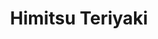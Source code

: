 ---
layout: place
title: "Himitsu Teriyaki"
permalink: /washington/sammamish/himitsu-teriyaki.html
stateAbbr: WA
stateName: Washington
cityName: Sammamish
seo:
  name: "Himitsu Teriyaki"
  type: Restaurant
  links: null
description: "Himitsu Teriyaki serves delicious sushi in Sammamish, Washington. Try fresh Japanese dishes for a great dining experience. "
place_id: ChIJn6_nXilukFQRRdUqWSpvR-8
photos:
  - name: >-
      places/ChIJn6_nXilukFQRRdUqWSpvR-8/photos/AeeoHcKbPqirUW5g-LuBsXdHtifJyjCn3uZGF6ONUvXiib7vxRklc0jnlh4a-_fMJqunDl2FiHLP5sOGscUu32N6Jx6dQUQYHud6v2iaZnclNnHD9d6pP9ZHBVLm2B29kFqakKfzUOFZrjv3uHZ4tz8ZJra9U8e7epHTYO67BWWHlThVcOCoQLHVC_mZal-l_QQKPD89TCdv6ukGVeyWH4ujBrQaWrQieNw473u-Czx9v3sOWrwy3n3Un8S0HqKnSo9SjFnXAIz2avENIFWMbV-6sdMptGyHBXdn3H0mWou0b5nnZU9CQifx5PffyBGCTDfuJgXEIA--xbamLeAsgzB3eUgC9PXpRdarLxVOunN6F0dinrYXPR0JVjobI77W2flLpdEghz6RZRWh0UL95bd9K8zCDmetN9PNBeSisrEGwqo
    widthPx: 3120
    heightPx: 4160
    authorAttributions:
      - displayName: Nagaraj Tanguturu
        uri: https://maps.google.com/maps/contrib/116716635787145187382
        photoUri: >-
          https://lh3.googleusercontent.com/a-/ALV-UjW5Pu0aPEncL2N5GXov9y_fLZBaEfTLFzr19xdX12MnLwCNu49wjQ=s100-p-k-no-mo
    flagContentUri: >-
      https://www.google.com/local/imagery/report/?cb_client=maps_api_places.places_api&image_key=!1e10!2sCIHM0ogKEICAgIDE5La2eA&hl=en-US
    googleMapsUri: >-
      https://www.google.com/maps/place//data=!3m4!1e2!3m2!1sCIHM0ogKEICAgIDE5La2eA!2e10!4m2!3m1!1s0x54906e295ee7af9f:0xef476f2a592ad545
  - name: >-
      places/ChIJn6_nXilukFQRRdUqWSpvR-8/photos/AeeoHcLbbLCSrs00btKb-lW2aB2myzOtCgDGSykYkb-e3EdTtWGawbGHkigADu6xgS3i-dAc6gpIRZU4GflfDFjmqGgfkpL9t-2yG7C-5bHYBZImq69UZwMENXY7PJvtxBOetVL_NJ6YXPALfA80meF1xfUYOU_pv5LruTaQZVvjx2gJSy7Dhv5Ak8icDlCdg0ZgFGvLMqTIrpqYA-BoIEiuB6C3wYOovm2F_df4i0iuXtoq4ScmWwPW79ZyU06w4F-ECE5NMDTMbkrwTGwg7AI8svleJyksGSz4RRANbbJQctesWrwU3vfSEcnP0ZQ8QxGiB9j_Q9ytQ0T9lybGQhPAUsQ4i9tYwwvw4qp8DT6AQtm08DgldSLBWx9_tLmMbK7cfFbcNAMD-V0GFvsqvC9rfSKPhj-cbclI-ig4WoAPdlU
    widthPx: 3024
    heightPx: 4032
    authorAttributions:
      - displayName: Bryan Tomlinson
        uri: https://maps.google.com/maps/contrib/106630335556749532099
        photoUri: >-
          https://lh3.googleusercontent.com/a/ACg8ocKa-L6GkR4dX-AIlOfjeA7DgnreSMJ018zmsT3XHoi8RmRe6A=s100-p-k-no-mo
    flagContentUri: >-
      https://www.google.com/local/imagery/report/?cb_client=maps_api_places.places_api&image_key=!1e10!2sCIHM0ogKEICAgICjg5WrKw&hl=en-US
    googleMapsUri: >-
      https://www.google.com/maps/place//data=!3m4!1e2!3m2!1sCIHM0ogKEICAgICjg5WrKw!2e10!4m2!3m1!1s0x54906e295ee7af9f:0xef476f2a592ad545
  - name: >-
      places/ChIJn6_nXilukFQRRdUqWSpvR-8/photos/AeeoHcLhschEnaHB1xLyr39O_BSuHyjpEQhOua8NKUWNS7hVbNklkRMex9QcVqLSmFH0tyC66oOFnU5V5nnhhk0lqiWi1lYtvpwmMgfCsydR0NuU7GbYe-4MUJbA4T3jX6vRqvGelLSkkqWxfom0Gletjcm-yIYmQg_35NrHV5THRb1FneSIN6EqVTvp3xkOs8OXeJrZ9Y-L4aKMGHz5xIgOpYo_mefUHbwMPRoTOZdgJHydOiarrfqWyju7SDu8VwRsfOQl9dLXVdix4yyN2H4RLNE0mAHne7QPpx6lua8HwnTSu0nCYLPwfzczTv4kD1YpG64Ad0eJYMF3dpwHrMKC0bsyaatMtbHUyAhD1oDHgMFZBoajhaJbcdjcGGYn9BdbgaYepoAhVC0ulDLaizMuhnfNbTBnPqvxUyKbaV8hEw8iYFY
    widthPx: 4032
    heightPx: 3024
    authorAttributions:
      - displayName: Dutch Droid
        uri: https://maps.google.com/maps/contrib/117997852946071551836
        photoUri: >-
          https://lh3.googleusercontent.com/a-/ALV-UjUabHYywq5PrAwrjTkmjfaaVqu-suSWLbZ9zxUEHFwXGG_eeQHq=s100-p-k-no-mo
    flagContentUri: >-
      https://www.google.com/local/imagery/report/?cb_client=maps_api_places.places_api&image_key=!1e10!2sCIHM0ogKEICAgICE4OKItwE&hl=en-US
    googleMapsUri: >-
      https://www.google.com/maps/place//data=!3m4!1e2!3m2!1sCIHM0ogKEICAgICE4OKItwE!2e10!4m2!3m1!1s0x54906e295ee7af9f:0xef476f2a592ad545
  - name: >-
      places/ChIJn6_nXilukFQRRdUqWSpvR-8/photos/AeeoHcLirACiFkh6pfoFspZkL6DUx5XDcSr5AMAAKncdOEDEcOyLFIiFvgVZFPu-nZnDrMOC0hwRosg8jwQmcqTxi3xMgmBBaHg2M0otF1Ft6WuCGITlXnNVKMPIV8xYcF7ixCRVBSu5IKAQONUv7al26lmJpwsFctv4ABwoaXlXKg3CIPJm4814vnJsr_Te8WY_IZxiyFthrEYagQ62mC4WT1w6kDMDfIIwA1Ki9RUysBCiGGB9F0R_V-K4OhOcUmgwrzUd4AJYgSMXXkuBcq_4sxQgg-T7Vc0V5Pxptk51fuQ3GQjwZ3xzbDqWDfhs1WRLejywRcfYMtBfGKf5WLFSqF5trWM_ki23qcQvT8v1KO6LXiK6IXhSYXvtPSIK012-75CcRTwPue4N22xYNOd35-fwHu5xXHS0Ie3pfp0DLvQ
    widthPx: 2448
    heightPx: 3264
    authorAttributions:
      - displayName: Luke Breider
        uri: https://maps.google.com/maps/contrib/106579939112378116662
        photoUri: >-
          https://lh3.googleusercontent.com/a-/ALV-UjXIF2KyeOcgIwAMsGZmb_Q41R2oBdefQA0SAfReuh7pswLmwyZ2lA=s100-p-k-no-mo
    flagContentUri: >-
      https://www.google.com/local/imagery/report/?cb_client=maps_api_places.places_api&image_key=!1e10!2sCIHM0ogKEICAgID34c3MMA&hl=en-US
    googleMapsUri: >-
      https://www.google.com/maps/place//data=!3m4!1e2!3m2!1sCIHM0ogKEICAgID34c3MMA!2e10!4m2!3m1!1s0x54906e295ee7af9f:0xef476f2a592ad545
  - name: >-
      places/ChIJn6_nXilukFQRRdUqWSpvR-8/photos/AeeoHcI9hO4T-AlIZY7gvfqWlhuqJa6RLmCV_NAq238txmZ_ypJ8chmSnVgsuMtHndis2VGE_w8yQvqnFu0YTAU8L-dt42HpCNZwa6HD3tVZQO9vGYWStCTiVJzhOsNh9slWsiTlXIoBYnxXLxVfPtSVB27o9641rzOR-ATT-nor19be6aMQNxNSySTcjrc1jgZI-71Oq2kncVmc1LshCH1_hFzH9LkFnjS63VJjW7WFU8Xs32MDuuw46TCQONVfAPsGciwvFIbsCE28Gf7FeJYLeIfILZqEVWRsZZ4mXoJZpRxoYJd9HHL5J25R1P5pyWgXH9_VdVwUq91TOcuMBpN32VQkyNrBXvG9z1IHxMbSjIy14YopKMSOTYaX0wj9sr-c053-DRrQJfelQK4qxSxu9GPha7L_HWf_1IussHvIfuwDdnM
    widthPx: 3024
    heightPx: 3024
    authorAttributions:
      - displayName: san- e
        uri: https://maps.google.com/maps/contrib/111066170959308756772
        photoUri: >-
          https://lh3.googleusercontent.com/a-/ALV-UjVlZwIjnLyMZjNF78TlBy1l0GyM2Aeo_7SOL4P05RE2qshvUPl7=s100-p-k-no-mo
    flagContentUri: >-
      https://www.google.com/local/imagery/report/?cb_client=maps_api_places.places_api&image_key=!1e10!2sCIHM0ogKEICAgICcqdGUigE&hl=en-US
    googleMapsUri: >-
      https://www.google.com/maps/place//data=!3m4!1e2!3m2!1sCIHM0ogKEICAgICcqdGUigE!2e10!4m2!3m1!1s0x54906e295ee7af9f:0xef476f2a592ad545
  - name: >-
      places/ChIJn6_nXilukFQRRdUqWSpvR-8/photos/AeeoHcJz91cXmRnqcbJzqvV4PeIliQGdLyNohqRGYITS1aHP-XQ_rlE7Cr5idVf7ah1UR4nk1hBXJtL4-7TmiDp7LBOjWzh4OwSGfUBjqYb6ZuoItHrdTh472nCbduMEWWpzhHTxlfgLntBDuZE_k0MW_qFQjl7xLf6IKfEv1TrezoqT_CBxr17ALFOdP3sOzc2Y80hjFYh2HwdgLQAhJPiIJ-k3MBScBG-pxbEm9snohXj8IM5K2vMbFRm8QxQbiJYFcnQqDLzvLMg6iMisQ7rPL571ReJvJLc5FQjN1_AdpGm971q0Mh4d7TED__fMIxLoTTVMFGJacQsQronjuCn5Jn6INCKX9fPCaiMcUOqFpIv-y0IdehcPDgEXrL9Tplz7hDtQdcFduDRGPmRRHMRiRLMEf0JJMXe_XWFyXlz_tS1HrcI3
    widthPx: 1536
    heightPx: 2048
    authorAttributions:
      - displayName: Daniel Vi
        uri: https://maps.google.com/maps/contrib/103725000215173432451
        photoUri: >-
          https://lh3.googleusercontent.com/a/ACg8ocIP4bjQQ7s0GcEBthIdT7r0GsmHPRBcSKcYZ5jFMvtioX_WZg=s100-p-k-no-mo
    flagContentUri: >-
      https://www.google.com/local/imagery/report/?cb_client=maps_api_places.places_api&image_key=!1e10!2sCIHM0ogKEICAgIDEltKp-QE&hl=en-US
    googleMapsUri: >-
      https://www.google.com/maps/place//data=!3m4!1e2!3m2!1sCIHM0ogKEICAgIDEltKp-QE!2e10!4m2!3m1!1s0x54906e295ee7af9f:0xef476f2a592ad545
  - name: >-
      places/ChIJn6_nXilukFQRRdUqWSpvR-8/photos/AeeoHcI8jzhdipCqFRUlwqC2kgVZtxuhoYpwzmsHBbhAyk5LPANGH5GU_w6NHOP5_9qIBFsJ__H5MNZsPGRXFYThBsogmkvzaVUYAPLtO-XqsEbKO4KiIHz8MstLFD8Yb-vAydSBn_UdRTrf0orbsMcb-Tv4q3qFObgMI1h78l1stX9cvN2QdYGNmcB3e5qSY9OKVC4jCuYrnMCiGZHDzL9zrHpKkAfSqoSQmOTqnfudHe6ARjRSmXc3rD9ySt5ut6inej3evn3RwCN6npFz3IHbvl51F7thppuas2yPg00SY2WGIbPVOmpy_tH3I9oaFkYhoaWtZjc1ui2MEVfOZxmAdNcmTjLuRhF-J-bSEAuv7qSBW7jtc4v2EvThp3gLSGlEHu8O5ddIZJEYWlXipOZeqb5nOlqNddcFhoLrpHu9yCNuVR8U
    widthPx: 4800
    heightPx: 2700
    authorAttributions:
      - displayName: Jon S
        uri: https://maps.google.com/maps/contrib/101209884569592031079
        photoUri: >-
          https://lh3.googleusercontent.com/a-/ALV-UjU7K6oEMGyZeG3-jFyKDqCDDNaJcLRR3VE0oCZgjVquhYp86zIa=s100-p-k-no-mo
    flagContentUri: >-
      https://www.google.com/local/imagery/report/?cb_client=maps_api_places.places_api&image_key=!1e10!2sCIHM0ogKEICAgIC4kpb3hAE&hl=en-US
    googleMapsUri: >-
      https://www.google.com/maps/place//data=!3m4!1e2!3m2!1sCIHM0ogKEICAgIC4kpb3hAE!2e10!4m2!3m1!1s0x54906e295ee7af9f:0xef476f2a592ad545
  - name: >-
      places/ChIJn6_nXilukFQRRdUqWSpvR-8/photos/AeeoHcIHpVU7ag4a5GZh-YK9piC8Upv1iDNJTzZt3Ihx8fDzPnuY6DJ6uO3N08I7oEJ0ZQRmD96llI1HEeZvwm0a13ZlfYOsbzs_1CTxmVyoxRkCFB72-IAxMgti-Fq1S5C3WirhNk7_J2qVDjSrKwJylhf1ljplVtknah8MlHGs2bLoQ4_99xBYaeKc7huP_5CgznVqXrBh6It2KG8jQaCAPEE6GzS6TI4T1zIg99i2K6H6AgIZRmD-kmfWZqVMDQ3UseDVSmMSRFvlBUHf3BkRY7lfBVuUoIb7R3OhomprSkzLhuidFSza1Z3dxWCjJRniVE8rseI4tJPEIN6oW9Defve49-fCZUaQfn-1792Aoq_K1yfM_BeU48af7JINfu2vS82da08korRB04Z_anDQwzis5PFquFoWxh-TiSFb6HSjcQuk
    widthPx: 4032
    heightPx: 3024
    authorAttributions:
      - displayName: Jon S
        uri: https://maps.google.com/maps/contrib/101209884569592031079
        photoUri: >-
          https://lh3.googleusercontent.com/a-/ALV-UjU7K6oEMGyZeG3-jFyKDqCDDNaJcLRR3VE0oCZgjVquhYp86zIa=s100-p-k-no-mo
    flagContentUri: >-
      https://www.google.com/local/imagery/report/?cb_client=maps_api_places.places_api&image_key=!1e10!2sCIHM0ogKEICAgIC4kpb31AE&hl=en-US
    googleMapsUri: >-
      https://www.google.com/maps/place//data=!3m4!1e2!3m2!1sCIHM0ogKEICAgIC4kpb31AE!2e10!4m2!3m1!1s0x54906e295ee7af9f:0xef476f2a592ad545
  - name: >-
      places/ChIJn6_nXilukFQRRdUqWSpvR-8/photos/AeeoHcKQlKdWUsWsJSB7RYXGYxrKgYHnnVOJZai3rlUrIKkSHJZ3cETEI4fxx0FW2K0-MZL6BjbfJshyKn0rfLvkgdnE_a0AvJWWyrAdA5XMliI_zWENOI1apxy7NepfFl0FiTEgXuHWIP3Cviu6IrmSZlg_iO8jkbjeoQf97uCtugiIuWtpueu2mpBrZuAlHMqtkKTDLTixCB8q6a8lo-tClWv7dUILyY9dhpQZQkEx3OD4z9PZ2yP0fgIsS1ZWKk9eZh0Cl9l4KKxejSlt4H4MM3V8JRHlX0DewIhmD-ovfWmIB1fP3GJ7LT2EIiAJyGS74wrGge5b8VtxGVxQNjiZ310xuj6JkJd3XJmvAhtI9vPxobHuTPxdFYmo3XobgznMe0kOGLy2_6JH148jtiIUK1WubVcgwrTIr5eJD3bTKpIkIw
    widthPx: 3024
    heightPx: 4032
    authorAttributions:
      - displayName: Shawna Williams
        uri: https://maps.google.com/maps/contrib/113958651484339519473
        photoUri: >-
          https://lh3.googleusercontent.com/a-/ALV-UjX-40y98fPO4u2sgYzeLQ56tHO7hLqi_zOy6uL6L_2wXNJB4Tte=s100-p-k-no-mo
    flagContentUri: >-
      https://www.google.com/local/imagery/report/?cb_client=maps_api_places.places_api&image_key=!1e10!2sCIHM0ogKEICAgICCqcKseg&hl=en-US
    googleMapsUri: >-
      https://www.google.com/maps/place//data=!3m4!1e2!3m2!1sCIHM0ogKEICAgICCqcKseg!2e10!4m2!3m1!1s0x54906e295ee7af9f:0xef476f2a592ad545
  - name: >-
      places/ChIJn6_nXilukFQRRdUqWSpvR-8/photos/AeeoHcKTUxDILpSYol1tkDRwH8SupQPyWmLcuEhhI8dposKmQU47_fvOGERCc9YDqYctcDcqmY5RaO2XvmnY6_j7_OSOxgVYtdQzNZihVdc1kef7jGMHPop28F-iW56_G-ni9VHqu1gI6oF4ctwrGqRDVQZEM5ByKapuPxlnI6bENaT6bWPLq7lnqUMwT47p91S3fBBAJ4g_55ZWIiPCUQZlWPt4MnC5Cnl0Cxl_cePSJEvAI6HYYTpXUVFpeS3Nz65oEcb9yJyfMaUMVyuRs0K2XBkNLGOA19i2_0snrskPzBZ5J0XrSo4uBEVxCrKbsuHHTFiWhoSr9jomlgtSl8mwSEnAF9C_i8HbeIxa7ajLTcKOTYJOlhJHyI74ZztDSVWuNOe0EN9wCqeFIfFDG_GF9C3uyhdQxWHzZYKy5P7EqAT9Du4r
    widthPx: 3120
    heightPx: 4160
    authorAttributions:
      - displayName: great info
        uri: https://maps.google.com/maps/contrib/103606956212120842800
        photoUri: >-
          https://lh3.googleusercontent.com/a-/ALV-UjVeTfu3_dHvquPSuDkfenZ33IZ-rnafGglzCR3DRMS7RWLNSpRvgg=s100-p-k-no-mo
    flagContentUri: >-
      https://www.google.com/local/imagery/report/?cb_client=maps_api_places.places_api&image_key=!1e10!2sCIHM0ogKEICAgIDuisPyrgE&hl=en-US
    googleMapsUri: >-
      https://www.google.com/maps/place//data=!3m4!1e2!3m2!1sCIHM0ogKEICAgIDuisPyrgE!2e10!4m2!3m1!1s0x54906e295ee7af9f:0xef476f2a592ad545
address: 3010 Issaquah-Pine Lake Rd SE, Sammamish, WA 98075, USA
street: 3010 Issaquah-Pine Lake Rd SE
city: Sammamish
state: WA
zip: '98075'
country: USA
neighborhood: null
latitude: '47.583379'
longitude: '-122.034257'
accessibility_options:
  wheelchairAccessibleParking: true
  wheelchairAccessibleEntrance: true
  wheelchairAccessibleRestroom: true
  wheelchairAccessibleSeating: true
business_status: OPERATIONAL
name: Himitsu Teriyaki
google_maps_links:
  directionsUri: >-
    https://www.google.com/maps/dir//''/data=!4m7!4m6!1m1!4e2!1m2!1m1!1s0x54906e295ee7af9f:0xef476f2a592ad545!3e0
  placeUri: https://maps.google.com/?cid=17241871926086522181
  writeAReviewUri: >-
    https://www.google.com/maps/place//data=!4m3!3m2!1s0x54906e295ee7af9f:0xef476f2a592ad545!12e1
  reviewsUri: >-
    https://www.google.com/maps/place//data=!4m4!3m3!1s0x54906e295ee7af9f:0xef476f2a592ad545!9m1!1b1
  photosUri: >-
    https://www.google.com/maps/place//data=!4m3!3m2!1s0x54906e295ee7af9f:0xef476f2a592ad545!10e5
primary_type: Japanese Restaurant
opening_hours:
  regular: null
  current: null
secondary_opening_hours:
  regular:
    weekdayDescriptions: null
    type: null
  current:
    weekdayDescriptions: null
    type: null
phone: null
price_level: null
price_range: null
rating: null
rating_count: 0
website: null
reviews: null
parking_options: null
payment_options: null
allow_dogs: null
curbside_pickup: null
delivery: null
dine_in: null
good_for_children: null
good_for_groups: null
good_for_sports: null
live_music: null
menu_for_children: null
outdoor_seating: null
reservable: null
restroom: null
serves_beer: null
serves_breakfast: null
serves_brunch: null
serves_cocktails: null
serves_coffee: null
serves_dinner: null
serves_dessert: null
serves_lunch: null
serves_vegetarian_food: null
serves_wine: null
takeout: null
update_category: essentials
summary: null

---